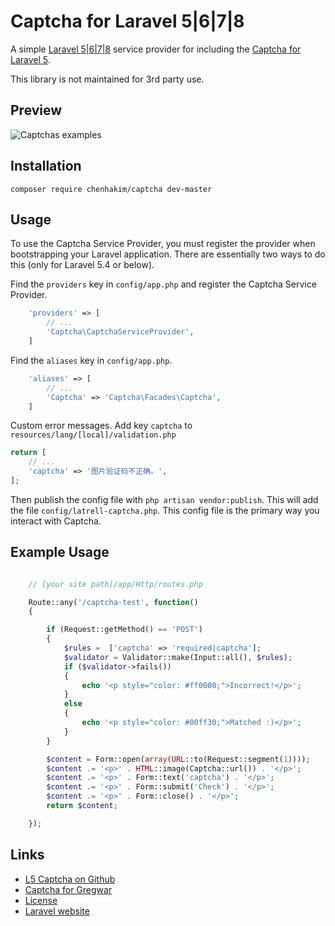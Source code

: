 # Captcha for Laravel 5|6|7|8

A simple [Laravel 5|6|7|8](http://laravel.com/) service provider for including the [Captcha for Laravel 5](https://github.com/Gregwar/Captcha).

This library is not maintained for 3rd party use.

## Preview

![Captchas examples](https://camo.githubusercontent.com/d2ec7ccc16dacc36732ff2c6bad51df1bad2428b/687474703a2f2f677265677761722e636f6d2f63617074636861732e706e67)

## Installation

```
composer require chenhakim/captcha dev-master
```

## Usage

To use the Captcha Service Provider, you must register the provider when bootstrapping your Laravel application. There are
essentially two ways to do this (only for Laravel 5.4 or below).

Find the `providers` key in `config/app.php` and register the Captcha Service Provider.

```php
    'providers' => [
        // ...
        'Captcha\CaptchaServiceProvider',
    ]
```

Find the `aliases` key in `config/app.php`.

```php
    'aliases' => [
        // ...
        'Captcha' => 'Captcha\Facades\Captcha',
    ]
```

Custom error messages.
Add key `captcha` to `resources/lang/[local]/validation.php`

```php
return [
	// ...
	'captcha' => '图片验证码不正确。',
];
```

Then publish the config file with `php artisan vendor:publish`. This will add the file `config/latrell-captcha.php`.
This config file is the primary way you interact with Captcha.

## Example Usage

```php

    // [your site path]/app/Http/routes.php

    Route::any('/captcha-test', function()
    {

        if (Request::getMethod() == 'POST')
        {
            $rules =  ['captcha' => 'required|captcha'];
            $validator = Validator::make(Input::all(), $rules);
            if ($validator->fails())
            {
                echo '<p style="color: #ff0000;">Incorrect!</p>';
            }
            else
            {
                echo '<p style="color: #00ff30;">Matched :)</p>';
            }
        }

        $content = Form::open(array(URL::to(Request::segment(1))));
        $content .= '<p>' . HTML::image(Captcha::url()) . '</p>';
        $content .= '<p>' . Form::text('captcha') . '</p>';
        $content .= '<p>' . Form::submit('Check') . '</p>';
        $content .= '<p>' . Form::close() . '</p>';
        return $content;

    });
```

## Links

* [L5 Captcha on Github](https://github.com/latrell/captcha)
* [Captcha for Gregwar](https://github.com/Gregwar/Captcha)
* [License](http://www.opensource.org/licenses/mit-license.php)
* [Laravel website](http://laravel.com)
